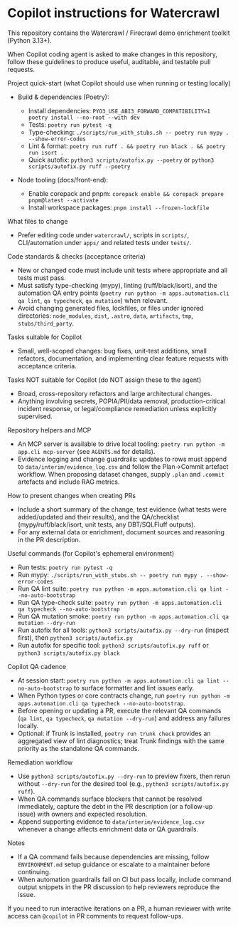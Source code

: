 # Copilot instructions for Watercrawl

This repository contains the Watercrawl / Firecrawl demo enrichment toolkit (Python 3.13+).

When Copilot coding agent is asked to make changes in this repository, follow these guidelines to produce useful, auditable, and testable pull requests.

Project quick-start (what Copilot should use when running or testing locally)
- Build & dependencies (Poetry):
  - Install dependencies: `PYO3_USE_ABI3_FORWARD_COMPATIBILITY=1 poetry install --no-root --with dev`
  - Tests: `poetry run pytest -q`
  - Type-checking: `./scripts/run_with_stubs.sh -- poetry run mypy . --show-error-codes`
  - Lint & format: `poetry run ruff . && poetry run black . && poetry run isort .`
  - Quick autofix: `python3 scripts/autofix.py --poetry` or `python3 scripts/autofix.py ruff --poetry`

- Node tooling (docs/front-end):
  - Enable corepack and pnpm: `corepack enable && corepack prepare pnpm@latest --activate`
  - Install workspace packages: `pnpm install --frozen-lockfile`

What files to change
- Prefer editing code under `watercrawl/`, scripts in `scripts/`, CLI/automation under `apps/` and related tests under `tests/`.

Code standards & checks (acceptance criteria)
- New or changed code must include unit tests where appropriate and all tests must pass.
- Must satisfy type-checking (mypy), linting (ruff/black/isort), and the automation QA entry points (`poetry run python -m apps.automation.cli qa lint`, `qa typecheck`, `qa mutation`) when relevant.
- Avoid changing generated files, lockfiles, or files under ignored directories: `node_modules`, `dist`, `.astro`, `data`, `artifacts`, `tmp`, `stubs/third_party`.

Tasks suitable for Copilot
- Small, well-scoped changes: bug fixes, unit-test additions, small refactors, documentation, and implementing clear feature requests with acceptance criteria.

Tasks NOT suitable for Copilot (do NOT assign these to the agent)
- Broad, cross-repository refactors and large architectural changes.
- Anything involving secrets, POPIA/PII/data removal, production-critical incident response, or legal/compliance remediation unless explicitly supervised.

Repository helpers and MCP
- An MCP server is available to drive local tooling: `poetry run python -m app.cli mcp-server` (see `AGENTS.md` for details).
- Evidence logging and change guardrails: updates to rows must append to `data/interim/evidence_log.csv` and follow the Plan→Commit artefact workflow. When proposing dataset changes, supply `.plan` and `.commit` artefacts and include RAG metrics.

How to present changes when creating PRs
- Include a short summary of the change, test evidence (what tests were added/updated and their results), and the QA/checklist (mypy/ruff/black/isort, unit tests, any DBT/SQLFluff outputs).
- For any external data or enrichment, document sources and reasoning in the PR description.

Useful commands (for Copilot's ephemeral environment)
- Run tests: `poetry run pytest -q`
- Run mypy: `./scripts/run_with_stubs.sh -- poetry run mypy . --show-error-codes`
- Run QA lint suite: `poetry run python -m apps.automation.cli qa lint --no-auto-bootstrap`
- Run QA type-check suite: `poetry run python -m apps.automation.cli qa typecheck --no-auto-bootstrap`
- Run QA mutation smoke: `poetry run python -m apps.automation.cli qa mutation --dry-run`
- Run autofix for all tools: `python3 scripts/autofix.py --dry-run` (inspect first), then `python3 scripts/autofix.py`
- Run autofix for specific tool: `python3 scripts/autofix.py ruff` or `python3 scripts/autofix.py black`

Copilot QA cadence
- At session start: `poetry run python -m apps.automation.cli qa lint --no-auto-bootstrap` to surface formatter and lint issues early.
- When Python types or core contracts change, run `poetry run python -m apps.automation.cli qa typecheck --no-auto-bootstrap`.
- Before opening or updating a PR, execute the relevant QA commands (`qa lint`, `qa typecheck`, `qa mutation --dry-run`) and address any failures locally.
- Optional: if Trunk is installed, `poetry run trunk check` provides an aggregated view of lint diagnostics; treat Trunk findings with the same priority as the standalone QA commands.

Remediation workflow
- Use `python3 scripts/autofix.py --dry-run` to preview fixers, then rerun without `--dry-run` for the desired tool (e.g., `python3 scripts/autofix.py ruff`).
- When QA commands surface blockers that cannot be resolved immediately, capture the debt in the PR description (or a follow-up issue) with owners and expected resolution.
- Append supporting evidence to `data/interim/evidence_log.csv` whenever a change affects enrichment data or QA guardrails.

Notes
- If a QA command fails because dependencies are missing, follow `ENVIRONMENT.md` setup guidance or escalate to a maintainer before continuing.
- When automation guardrails fail on CI but pass locally, include command output snippets in the PR discussion to help reviewers reproduce the issue.

If you need to run interactive iterations on a PR, a human reviewer with write access can `@copilot` in PR comments to request follow-ups.
